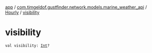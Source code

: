 [app](../../index.md) / [com.timgeldof.gustfinder.network.models.marine_weather_api](../index.md) / [Hourly](index.md) / [visibility](./visibility.md)

# visibility

`val visibility: `[`Int`](https://kotlinlang.org/api/latest/jvm/stdlib/kotlin/-int/index.html)`?`